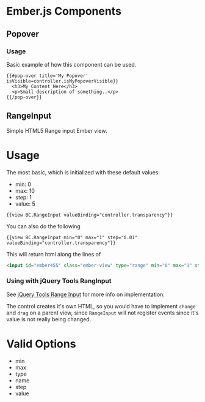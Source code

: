 Ember.js Components
====================
## Popover
### Usage
Basic example of how this component can be used.

```
{{#pop-over title='My Popover' isVisible=controller.isMyPopoverVisible}}
  <h3>My Content Here</h3>
  <p>Small description of something..</p>
{{/pop-over}}
```


## RangeInput
Simple HTML5 Range input Ember view.

Usage
=====

The most basic, which is initialized with these default values:
* min: 0
* max: 10
* step: 1
* value: 5

```
{{view BC.RangeInput valueBinding="controller.transparency"}}
```

You can also do the following
```
{{view BC.RangeInput min="0" max="1" step="0.01" valueBinding="controller.transparency"}}
```

This will return html along the lines of

```html
<input id="ember455" class="ember-view" type="range" min="0" max="1" step="0.01" value="1">
```

### Using with jQuery Tools RangInput
See [jQuery Tools Range Input](http://jquerytools.org/documentation/rangeinput/) for more info on implementation.

The control creates it's own HTML, so you would have to implement `change` and `drag` on a parent view, 
since `RangeInput` will not register events since it's value is not really being changed.

Valid Options
=============
* min
* max
* type
* name
* step
* value
